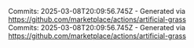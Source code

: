 Commits: 2025-03-08T20:09:56.745Z - Generated via https://github.com/marketplace/actions/artificial-grass
<br>
Commits: 2025-03-08T20:09:56.745Z - Generated via https://github.com/marketplace/actions/artificial-grass
<br>
